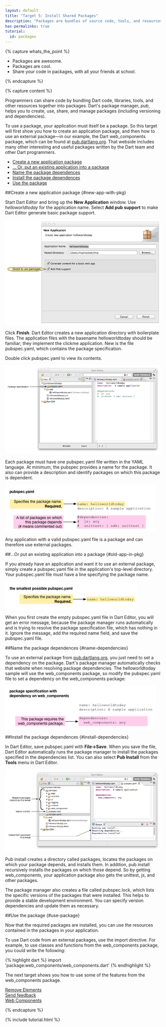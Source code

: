 ```yaml
---
layout: default
title: "Target 5: Install Shared Packages"
description: "Packages are bundles of source code, tools, and resources that help you to organize and share code"
has-permalinks: true
tutorial:
  id: packages
---
```


{% capture whats_the_point %}

* Packages are awesome.
* Packages are cool.
* Share your code in packages, with all your friends at school.

{% endcapture %}

{% capture content %}

Programmers can share code by bundling Dart code, libraries,
tools, and other resources together into packages.
Dart's package manager, _pub_, helps you to
create, use, share, and manage packages
(including versioning and dependencies).

To use a package,
your application must itself be a package.
So this target will first show you how to create an application package,
and then how to use an external package&mdash;in our example,
the Dart web_components package, which can be found at
<a href="http://pub.dartlang.org/">pub.dartlang.org</a>.
That webside includes many other interesting and useful packages
written by the Dart team and other Dart programmers.

* [Create a new application package](#new-app-with-pkg)
* [... Or, put an existing application into a package](#old-app-in-pkg)
* [Name the package dependences](#name-dependencies)
* [Install the package dependences](#install-dependencies)
* [Use the package](#use-package)

##Create a new application package {#new-app-with-pkg}

Start Dart Editor and bring up the **New Application** window.
Use _helloworldtoday_ for the application name.
Select **Add pub support** to make Dart Editor
generate basic package support.

![Select **Add pub support** to use packages](images/create-hwtoday.png)

Click **Finish**.
Dart Editor creates a new application directory
with boilerplate files.
The application files with the basename helloworldtoday
should be familiar; they implement the clickme application.
New is the file pubspec.yaml,
which contains the package specification.

Double click pubspec.yaml to view its contents.

![Dart Editor with pubspec.yaml file](images/hwtoday-files.png)

Each package must have one pubspec.yaml file
written in the YAML language.
At minimum, the pubspec provides a name for the package.
It also can provide a description and identify packages on
which this package is dependent.

![The default pubspec.yaml file specifies name and description](images/pubspec.png)

Any application with a valid pubspec.yaml file is a package
and can therefore use external packages.

##...Or put an existing application into a package {#old-app-in-pkg}

If you already have an application
and want it to use an external package,
simply create a pubspec.yaml file in the application's top-level directory.
Your pubspec.yaml file must have a line specifying the package name.

![The smallest possible pubspec.yaml](images/minimalpubspec.png)

When you first create the empty pubspec.yaml file in Dart Editor,
you will get an error message,
because the package manager runs automatically and
is trying to resolve the package specification file,
which has nothing in it.
Ignore the message,
add the required name field,
and save the pubspec.yaml file.

##Name the package dependences {#name-dependencies}

To use an external package from 
<a href="http://pub.dartlang.org/">pub.dartlang.org</a>,
you just need to set a dependency on the package.
Dart's package manager automatically checks that
website when resolving package dependencies.
The helloworldtoday sample will use the web_components package,
so modify the pubspec.yaml file
to set a dependency on the web_components package:

![A pubspec with dependency on web_components package](images/pubspec-webcomponents.png)

##Install the package dependences {#install-dependencies}

In Dart Editor, save pubspec.yaml with **File->Save**.
When you save the file,
Dart Editor automatically runs the package manager to install
the packages specified in the dependencies list.
You can also select **Pub Install** from the **Tools** menu in Dart Editor.

![Pub Install finds and installs required packages](images/run-pub-install.png)

Pub install creates a directory called packages,
locates the packages on which your package depends,
and installs them.
In addition, pub install
recursively installs the packages on which those depend.
So by getting web_components,
your application package also gets the unittest, js, and other packages.

The package manager also creates a file called pubspec.lock,
which lists the specific versions of the packages that were installed.
This helps to provide a stable development environment.
You can specify version dependencies and update them as necessary.

##Use the package {#use-package}

Now that the required packages are installed,
you can use the resources contained in the packages
in your application.

To use Dart code from an external packages,
use the import directive.
For example,
to use classes and functions from the web_components package,
you could write the following:

{% highlight dart %}
import 'package:web_components/web_components.dart'
{% endhighlight %}

The next target shows you how to use some of the features
from the web_components package.

<div class="row">
  <div class="span3">
  <a href="/docs/tutorials/remove-elements/"><i class="icon-chevron-left"> </i> Remove Elements</a>
  </div>
  <div class="span3">
<a href="http://code.google.com/p/dart/issues/entry?template=Tutorial%20feedback"
 target="_blank">
<i class="icon-comment"> </i>
Send feedback
</a>
  </div>
  <div class="span3">
  <a href="/docs/tutorials/web-components" class="pull-right">Web Components <i class="icon-chevron-right"> </i> </a>
  </div>
</div>

{% endcapture %}

{% include tutorial.html %}
